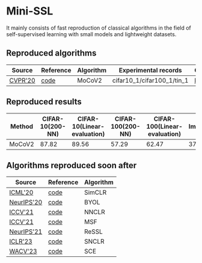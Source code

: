 # Mini-SSL
It mainly consists of fast reproduction of classical algorithms in the field of self-supervised learning with small models and lightweight datasets.


## Reproduced algorithms
| Source                                       | Reference                                          | Algorithm | Experimental records       | Checkpoint                                                                                             |
|----------------------------------------------|----------------------------------------------------|-----------|----------------------------|--------------------------------------------------------------------------------------------------------|
| [CVPR'20](https://arxiv.org/abs/1911.05722)  | [code](https://github.com/facebookresearch/moco)   | MoCoV2    | cifar10_1/cifar100_1/tin_1 | [link-moco](https://drive.google.com/drive/folders/17tcUy1nWO4_KwTVWV-bwNo0gw59CHe_X?usp=share_link)   |

## Reproduced results
| Method | CIFAR-10(200-NN) | CIFAR-10(Linear-evaluation) | CIFAR-100(200-NN) | CIFAR-100(Linear-evaluation) | Tiny-ImageNet(200-NN) | Tiny-ImageNet(Linear-evaluation) | 
|--------|------------------|-----------------------------|-------------------|------------------------------|-----------------------|----------------------------------|
| MoCoV2 | 87.82            | 89.56                       |  57.29            | 62.47                        | 37.77                 |  46.38                           |

## Algorithms reproduced soon after
| Source                                                                                                                                                                       | Reference                                                                      | Algorithm |
|------------------------------------------------------------------------------------------------------------------------------------------------------------------------------|--------------------------------------------------------------------------------|-----------|
| [ICML'20](https://arxiv.org/abs/2002.05709 )                                                                                                                                 | [code](https://github.com/google-research/simclr)                              | SimCLR    |
| [NeurIPS'20](https://papers.nips.cc/paper/2020/file/f3ada80d5c4ee70142b17b8192b2958e-Paper.pdf )                                                                             | [code](https://github.com/google-deepmind/deepmind-research/tree/master/byol ) | BYOL      |
| [ICCV'21](https://arxiv.org/abs/2104.14548)                                                                                                                                  | [code](https://docs.lightly.ai/self-supervised-learning/examples/nnclr.html)   | NNCLR     |
| [ICCV'21](https://arxiv.org/pdf/2105.07269.pdf)                                                                                                                              | [code](https://github.com/UMBCvision/MSF)                                      | MSF       |
| [NeurIPS'21](https://proceedings.neurips.cc/paper/2021/file/14c4f36143b4b09cbc320d7c95a50ee7-Paper.pdf)                                                                      | [code](https://github.com/mingkai-zheng/ReSSL)                                 | ReSSL     |
| [ICLR'23](https://arxiv.org/abs/2303.17142)                                                                                                                                  | [code](https://github.com/ChongjianGE/SNCLR)                                   | SNCLR     |
| [WACV'23](https://openaccess.thecvf.com/content/WACV2023/papers/Denize_Similarity_Contrastive_Estimation_for_Self-Supervised_Soft_Contrastive_Learning_WACV_2023_paper.pdf)  | [code](https://github.com/CEA-LIST/SCE)                                        | SCE       |